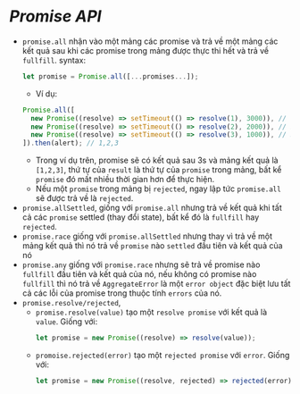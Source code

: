 # **_Promise API_**

- `promise.all` nhận vào một mảng các promise và trả về một mảng các kết quả sau khi các promise trong mảng được thực thi hết và trả về `fullfill`. syntax:
  ```javascript
  let promise = Promise.all([...promises...]);
  ```
  - Ví dụ:
  ```javascript
  Promise.all([
    new Promise((resolve) => setTimeout(() => resolve(1), 3000)), // 1
    new Promise((resolve) => setTimeout(() => resolve(2), 2000)), // 2
    new Promise((resolve) => setTimeout(() => resolve(3), 1000)), // 3
  ]).then(alert); // 1,2,3
  ```
  - Trong ví dụ trên, promise sẽ có kết quả sau 3s và mảng kết quả là `[1,2,3]`, thứ tự của `result` là thứ tự của `promise` trong mảng, bất kể `promise` đó mất nhiều thời gian hơn để thực hiện.
  - Nếu một `promise` trong mảng bị `rejected`, ngay lập tức `promise.all` sẽ được trả về là `rejected`.
- `promise.allSettled`, giống với `promise.all` nhưng trả về kết quả khi tất cả các `promise` settled (thay đổi state), bất kể đó là `fullfill` hay `rejected`.
- `promise.race` giống với `promise.allSettled` nhưng thay vì trả về một mảng kết quả thì nó trả về `promise` nào `settled` đầu tiên và kết quả của nó
- `promise.any` giống với `promise.race` nhưng sẽ trả về promise nào `fullfill` đầu tiên và kết quả của nó, nếu không có promise nào `fullfill` thì nó trả về `AggregateError` là một `error object` đặc biệt lưu tất cả các lỗi của promise trong thuộc tính `errors` của nó.
- `promise.resolve/rejected`,
  - `promise.resolve(value)` tạo một `resolve promise` với kết quả là `value`. Giống với:
    ```javascript
    let promise = new Promise((resolve) => resolve(value));
    ```
  - `promoise.rejected(error)` tạo một `rejected promise` với `error`. Giống với:
    ```javascript
    let promise = new Promise((resolve, rejected) => rejected(error));
    ```
